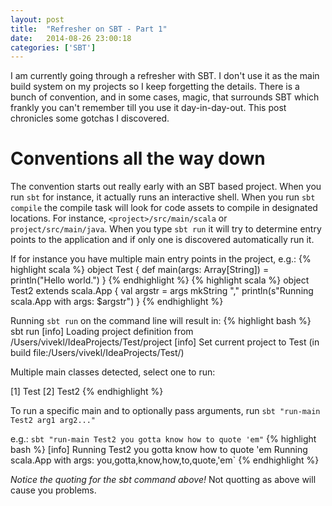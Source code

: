 ```yaml
---
layout: post
title:  "Refresher on SBT - Part 1"
date:   2014-08-26 23:00:18
categories: ['SBT']
---
```

I am currently going through a refresher with SBT. I don't use it as the main build system on my projects so I keep forgetting the details. There is a bunch of convention, and in some cases, magic, that surrounds SBT which frankly you can't remember till you use it day-in-day-out. This post chronicles some gotchas I discovered.

# Conventions all the way down
The convention starts out really early with an SBT based project. When you run `sbt` for instance, it actually runs an interactive shell. When you run `sbt compile` the compile task will look for code assets to compile in designated locations. For instance, `<project>/src/main/scala` or `project/src/main/java`. When you type `sbt run` it will try to determine entry points to the application and if only one is discovered automatically run it.

If for instance you have multiple main entry points in the project, e.g.:
{% highlight scala %}
object Test {
  def main(args: Array[String]) = println("Hello world.")
}
{% endhighlight %}
{% highlight scala %}
object Test2 extends scala.App {
  val argstr = args mkString ","
  println(s"Running scala.App with args: $argstr")
}
{% endhighlight %}

Running `sbt run` on the command line will result in:
{% highlight bash %}
sbt run
[info] Loading project definition from /Users/vivekl/IdeaProjects/Test/project
[info] Set current project to Test (in build file:/Users/vivekl/IdeaProjects/Test/)

Multiple main classes detected, select one to run:

 [1] Test
 [2] Test2
{% endhighlight %}

To run a specific main and to optionally pass arguments, run `sbt "run-main Test2 arg1 arg2..."`

e.g.: `sbt "run-main Test2 you gotta know how to quote 'em"`
{% highlight bash %}
[info] Running Test2 you gotta know how to quote 'em
Running scala.App with args: you,gotta,know,how,to,quote,'em`
{% endhighlight %}

*Notice the quoting for the sbt command above!* Not quotting as above will cause you problems.
